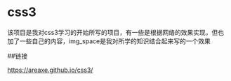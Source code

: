 # css3
该项目是我对css3学习的开始所写的项目，有一些是根据网络的效果实现，但也加了一些自己的内容，img_space是我对所学的知识结合起来写的一个效果

##链接

https://areaxe.github.io/css3/
